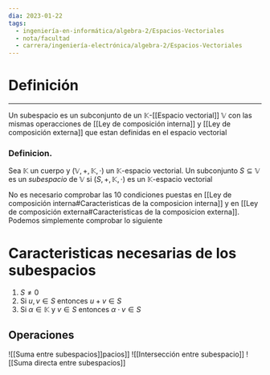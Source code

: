 ```yaml
---
dia: 2023-01-22
tags:
  - ingeniería-en-informática/algebra-2/Espacios-Vectoriales
  - nota/facultad
  - carrera/ingeniería-electrónica/algebra-2/Espacios-Vectoriales
---
```

# Definición
---
Un subespacio es un subconjunto de un $\mathbb{K}$-[[Espacio vectorial]] $\mathbb{V}$ con las mismas operacciones de [[Ley de composición interna]] y [[Ley de composición externa]] que estan definidas en el espacio vectorial

### Definicion.
Sea $\mathbb{K}$ un cuerpo y $(\mathbb{V}, +, \mathbb{K}, \cdot)$ un $\mathbb{K}$-espacio vectorial. Un subconjunto $S\subseteq\mathbb{V}$  es un *subespacio* de $\mathbb{V}$ si $(S, +, \mathbb{K}, \cdot)$ es un $\mathbb{K}$-espacio vectorial

No es necesario comprobar las 10 condiciones puestas en [[Ley de composición interna#Caracteristicas de la composicion interna]] y en [[Ley de composición externa#Caracteristicas de la composicion externa]]. Podemos simplemente comprobar lo siguiente

# Caracteristicas necesarias de los subespacios
1. $S\ne 0$
2. Si $u, v\in S$ entonces $u+v \in S$
3. Si $\alpha\in\mathbb{K}$ y $v\in S$ entonces $\alpha \cdot v \in S$

## Operaciones
![[Suma entre subespacios]]pacios]] ![[Intersección entre subespacio]] ![[Suma directa entre subespacios]]